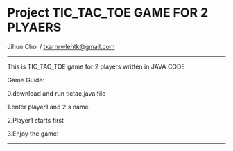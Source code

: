# Project TIC_TAC_TOE GAME FOR 2 PLYAERS

Jihun Choi / tkarnrwlehtk@gmail.com

-------------------------------------------------------------------------------------------------

This is TIC_TAC_TOE game for 2 players written in JAVA CODE

Game Guide:

0.download and run tictac.java file

1.enter player1 and 2's name

2.Player1 starts first

3.Enjoy the game!

-------------------------------------------------------------------------------------------------



